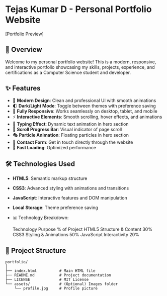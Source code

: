 # Tejas Kumar D - Personal Portfolio Website

[Portfolio Preview]
## 🌟 Overview

Welcome to my personal portfolio website! This is a modern, responsive, and interactive portfolio showcasing my skills, projects, experience, and certifications as a Computer Science student and developer.

## ✨ Features

- 🎨 **Modern Design**: Clean and professional UI with smooth animations
- 🌓 **Dark/Light Mode**: Toggle between themes with preference saving
- 📱 **Fully Responsive**: Works seamlessly on desktop, tablet, and mobile
- ⚡ **Interactive Elements**: Smooth scrolling, hover effects, and animations
- 🎯 **Typing Effect**: Dynamic text animation in hero section
- 🔄 **Scroll Progress Bar**: Visual indicator of page scroll
- 🎭 **Particle Animation**: Floating particles in hero section
- 📧 **Contact Form**: Get in touch directly through the website
- 🚀 **Fast Loading**: Optimized performance

## 🛠️ Technologies Used

- **HTML5**: Semantic markup structure
- **CSS3**: Advanced styling with animations and transitions
- **JavaScript**: Interactive features and DOM manipulation
- **Local Storage**: Theme preference saving
- 📊 Technology Breakdown: 
  
  Technology        Purpose                % of Project
  HTML5          Structure & Content            30%
  CSS3           Styling & Animations           50%
  JavaScript      Interactivity                 20%
  
## 📂 Project Structure
```
portfolio/
│
├── index.html          # Main HTML file
├── README.md           # Project documentation
├── LICENSE             # MIT License
└── assets/             # (Optional) Images folder
    └── profile.jpg     # Profile picture
```
